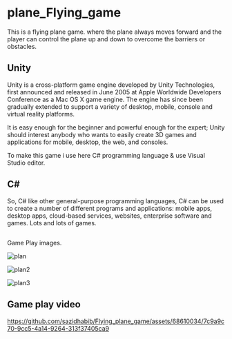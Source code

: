 # plane_Flying_game
 
 This is a flying plane game. where the plane always moves forward and the player can control the plane up and down to overcome the barriers or obstacles.
 
 ## Unity
 Unity is a cross-platform game engine developed by Unity Technologies, first announced and released in June 2005 at Apple Worldwide Developers Conference as a Mac OS X  game engine. The engine has since been gradually extended to support a variety of desktop, mobile, console and virtual reality platforms.

It is easy enough for the beginner and powerful enough for the expert; Unity should interest anybody who wants to easily create 3D games and applications for mobile, desktop, the web, and consoles.

To make this game i use here C# programming language & use Visual Studio editor.

## C#
So, C# like other general-purpose programming languages, C# can be used to create a number of different programs and applications: mobile apps, desktop apps, cloud-based services, websites, enterprise software and games. Lots and lots of games.
##
Game Play images.
 

![plan](https://github.com/sazidhabib/Flying_plane_game/assets/68610034/b13f1fb2-4d57-4dfb-8b19-5ea868c3724c)

![plan2](https://github.com/sazidhabib/Flying_plane_game/assets/68610034/c2246c20-5711-4fd9-9cee-8aca8c26a759)

![plan3](https://github.com/sazidhabib/Flying_plane_game/assets/68610034/a6b7df27-9b8d-433a-b787-0e2fd16c542d)


## Game play video

https://github.com/sazidhabib/Flying_plane_game/assets/68610034/7c9a9c70-9cc5-4a14-9264-313f37405ca9
